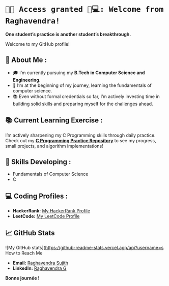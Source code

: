 # `🔐✅ Access granted 🤖💻: Welcome from Raghavendra!`

**One student’s practice is another student’s breakthrough.**

Welcome to my GitHub profile!

## 🚀 About Me :

- 🎓 I’m currently pursuing my **B.Tech in Computer Science and Engineering**.
- 🌱 I’m at the beginning of my journey, learning the fundamentals of computer science.
- 📚 Even without formal credentials so far, I’m actively investing time in building solid skills and preparing myself for the challenges ahead.

## 📚 Current Learning Exercise :

I’m actively sharpening my C Programming skills through daily practice.  
Check out my **[C Programming Practice Repository](https://github.com/sasly2048/C-Programming)** to see my progress, small projects, and algorithm implementations!

## 🧰 Skills Developing : 

- Fundamentals of Computer Science
- C

## 💻 Coding Profiles :

- **HackerRank:** [My HackerRank Profile](https://www.hackerrank.com/profile/sasly204800)
- **LeetCode:** [My LeetCode Profile](https://leetcode.com/u/sasly204800/)

## 📈 GitHub Stats

![My GitHub stats](https://github-readme-stats.vercel.app/api?username=s How to Reach Me

- **Email:** [Raghavendra Sujith](mailto:raghavendrasujith204800@gmail.com)
- **LinkedIn:** [Raghavendra G](https://www.linkedin.com/in/raghavendra-g204800/)

**Bonne journée !**
